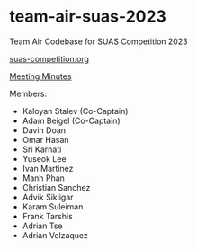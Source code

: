 # team-air-suas-2023

Team Air Codebase for SUAS Competition 2023

[suas-competition.org](https://suas-competition.org)

[Meeting Minutes](https://docs.google.com/document/d/1w2nxDkcBAtyaN2umOFIQxoO1LrwXvmBhOMTTkAQED-s/edit?usp=sharing)

Members:
- Kaloyan Stalev (Co-Captain)
- Adam Beigel (Co-Captain)
- Davin Doan
- Omar Hasan
- Sri Karnati
- Yuseok Lee
- Ivan Martinez
- Manh Phan
- Christian Sanchez
- Advik Sikligar
- Karam Suleiman
- Frank Tarshis
- Adrian Tse
- Adrian Velzaquez

